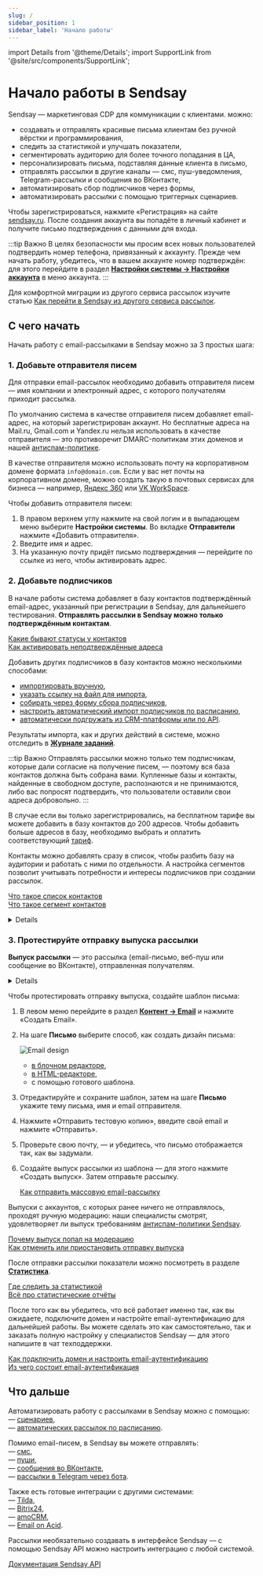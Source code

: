 ```yaml
---
slug: /
sidebar_position: 1
sidebar_label: 'Начало работы'
---
```


import Details from '@theme/Details';
import SupportLink from '@site/src/components/SupportLink';

# Начало работы в Sendsay

<SupportLink>Sendsay</SupportLink> — маркетинговая CDP для коммуникации с клиентами. <SupportLink text="Здесь" /> можно:

- создавать и отправлять красивые письма клиентам без ручной вёрстки и программирования,
- следить за статистикой и улучшать показатели,
- сегментировать аудиторию для более точного попадания в ЦА,
- персонализировать письма, подставляя данные клиента в письмо,
- отправлять рассылки в другие каналы — смс, пуш-уведомления, Telegram-рассылки и сообщения во ВКонтакте,
- автоматизировать сбор подписчиков через формы,
- автоматизировать рассылки с помощью триггерных сценариев.

Чтобы зарегистрироваться, нажмите «Регистрация» на сайте [sendsay.ru](http://sendsay.ru). После создания аккаунта вы попадёте в личный кабинет и получите письмо подтверждения с данными для входа.

:::tip Важно
В целях безопасности мы просим всех новых пользователей подтвердить номер телефона, привязанный к аккаунту. Прежде чем начать работу, убедитесь, что в вашем аккаунте номер подтверждён: для этого перейдите в раздел [**Настройки системы → Настройки аккаунта**](https://app.sendsay.ru/account/settings) в меню аккаунта.
:::

Для комфортной миграции из другого сервиса рассылок изучите статью [Как перейти в Sendsay из другого сервиса рассылок](https://docs.sendsay.ru/getting-started/how-to-migrate-to-sendsay).

## С чего начать

Начать работу с email-рассылками в Sendsay можно за 3 простых шага:

### 1. Добавьте отправителя писем

Для отправки email-рассылок необходимо добавить отправителя писем — имя компании и электронный адрес, с которого получателям приходит рассылка.

По умолчанию система в качестве отправителя писем добавляет email-адрес, на который зарегистрирован аккаунт. Но бесплатные адреса на Mail.ru, Gmail.com и Yandex.ru нельзя использовать в качестве отправителя — это противоречит DMARC-политикам этих доменов и нашей [антиспам-политике](https://sendsay.ru/about/antispam).

В качестве отправителя можно использовать почту на корпоративном домене формата `info@domain.com`. Если у вас нет почты на корпоративном домене, можно создать такую в почтовых сервисах для бизнеса — например, [Яндекс 360](https://360.yandex.ru/business/) или [VK WorkSpace](https://biz.mail.ru/).

Чтобы добавить отправителя писем:

1. В правом верхнем углу нажмите на свой логин и в выпадающем меню выберите **Настройки системы**. Во вкладке **Отправители** нажмите «Добавить отправителя».
2. Введите имя и адрес.
3. На указанную почту придёт письмо подтверждения — перейдите по ссылке из него, чтобы активировать адрес.

### 2. Добавьте подписчиков

В начале работы система добавляет в базу контактов подтверждённый email-адрес, указанный при регистрации в Sendsay, для дальнейшего тестирования. **Отправлять рассылки в Sendsay можно только подтверждённым контактам**.

[Какие бывают статусы у контактов](https://docs.sendsay.ru/subscribers/contacts/contact-status)<br/>
[Как активировать неподтверждённые адреса](https://docs.sendsay.ru/subscribers/contacts/how-to-activate-inactive-contacts)

Добавить других подписчиков в базу контактов можно несколькими способами:

- [импортировать вручную](https://docs.sendsay.ru/subscribers/import-and-export/how-to-import-subscribers),
- [указать ссылку на файл для импорта](https://docs.sendsay.ru/subscribers/import-and-export/how-to-prepare-file-for-import),
- [собирать через форму сбора подписчиков](https://docs.sendsay.ru/forms/signup-forms),
- [настроить автоматический импорт подписчиков по расписанию](https://docs.sendsay.ru/automations/autoimport/how-to-set-autoimport),
- [автоматически подгружать из CRM-платформы или по API](https://sendsay.ru/api/api.html#Подписчики).

Результаты импорта, как и других действий в системе, можно отследить в [**Журнале заданий**](https://app.sendsay.ru/queue).

:::tip Важно
Отправлять рассылки можно только тем подписчикам, которые дали согласие на получение писем, — поэтому вся база контактов должна быть собрана вами. Купленные базы и контакты, найденные в свободном доступе, распознаются и не принимаются, либо вас попросят подтвердить, что пользователи оставили свои адреса добровольно.
:::

В случае если вы только зарегистрировались, на бесплатном тарифе вы можете добавить в базу контактов до 200 адресов. Чтобы добавить больше адресов в базу, необходимо выбрать и оплатить соответствующий [тариф](https://sendsay.ru/rates).

Контакты можно добавлять сразу в список, чтобы разбить базу на аудитории и работать с ними по отдельности. А настройка сегментов позволит учитывать потребности и интересы подписчиков при создании рассылок.

[Что такое список контактов](https://docs.sendsay.ru/subscribers/lists-and-segments/what-is-list)<br/>
[Что такое сегмент контактов](https://docs.sendsay.ru/subscribers/lists-and-segments/what-is-segment)

<Details summary='Куда попадают контакты после импорта'>

Контакты и данные подписчиков хранятся в базе контактов. У каждого подписчика есть своя карточка, где собраны контакты, персональные данные и статистика по получению писем. Посмотреть карточку любого подписчика можно в разделе [**Подписчики → Просмотр подписчиков**](https://app.sendsay.ru/subscribers/contacts), либо с помощью строки поиска — для этого введите адрес подписчика:

![How to find the subscriber](/img/getting-started/getting-started-with-semdsay/how-to-find-the-subscriber.gif)

[Карточка подписчика](https://docs.sendsay.ru/subscribers/subscriber-data/subscriber-profile)

Каждый подписчик может иметь несколько типов контактов в разных каналах — например, email-адрес для отправки писем, номер телефона для отправки смс и идентификатор Web Push-подписки. А каждая карточка подписчика может содержать несколько анкет — наборов полей, в которых хранятся персональные данные.

[Анкеты и работа с данными](https://docs.sendsay.ru/subscribers/subscriber-data/data-groups)

</Details>

### 3. Протестируйте отправку выпуска рассылки

**Выпуск рассылки** — это рассылка (email-письмо, веб-пуш или сообщение во ВКонтакте), отправленная получателям.

<Details summary='Какие бывают виды рассылок'>

Есть три вида рассылок:

- **Массовая** — отправляется группе подписчиков, то есть список получателей определён до выхода рассылки.
- **Транзакционная** — сообщение с персональной информацией, которое отправляется в ответ на действие или запрос пользователя, — например, письмо для восстановления пароля.
- **Триггерная** — отправляется автоматически после того, как произойдёт заданное условие: например, отправить следующее письмо, когда прошло N дней с отправки последнего.
</Details>

Чтобы протестировать отправку выпуска, создайте шаблон письма:

1. В левом меню перейдите в раздел [**Контент → Email**](https://app.sendsay.ru/content/drafts) и нажмите «Создать Email».
2. На шаге **Письмо** выберите способ, как создать дизайн письма:

   ![Email design](/img/getting-started/getting-started-with-semdsay/email-design.png)

   - [в блочном редакторе](https://docs.sendsay.ru/email-campaigns/create-your-campaign/drag-and-drop-editor),<br/>
   - [в HTML-редакторе](https://docs.sendsay.ru/email-campaigns/create-your-campaign/how-to-upload-html-template),<br/>
   - с помощью готового шаблона.

3. Отредактируйте и сохраните шаблон, затем на шаге **Письмо** укажите тему письма, имя и email отправителя.
4. Нажмите «Отправить тестовую копию», введите свой email и нажмите «Отправить».
5. Проверьте свою почту, — и убедитесь, что письмо отображается так, как вы задумали.
6. Создайте выпуск рассылки из шаблона — для этого нажмите «Создать выпуск». Затем отправьте рассылку.

   [Как отправить массовую email-рассылку](https://docs.sendsay.ru/email-campaigns/create-your-campaign/how-to-send-email-campaign)

Выпуски с аккаунтов, с которых ранее ничего не отправлялось, проходят ручную модерацию: наши специалисты смотрят, удовлетворяет ли выпуск требованиям [антиспам-политики Sendsay](https://sendsay.ru/about/antispam).

[Почему выпуск попал на модерацию](https://docs.sendsay.ru/faq/moderation)<br/>
[Как отменить или приостановить отправку выпуска](https://docs.sendsay.ru/email-campaigns/create-your-campaign/how-to-stop-emails/)

После отправки рассылки показатели можно посмотреть в разделе [**Статистика**](https://app.sendsay.ru/reports/campaigns).

[Где следить за статистикой](https://docs.sendsay.ru/statistics/where-to-track-statistics)<br/>
[Всё про статистические отчёты](https://docs.sendsay.ru/statistics/all-about-campaign-reports)

После того как вы убедитесь, что всё работает именно так, как вы ожидаете, подключите домен и настройте email-аутентификацию для дальнейшей работы. Вы можете сделать это как самостоятельно, так и заказать полную настройку у специалистов Sendsay — для этого напишите в чат техподдержки.

[Как подключить домен и настроить email-аутентификацию](https://docs.sendsay.ru/email-campaigns/settings/how-to-connect-domain/)<br/>
[Из чего состоит email-аутентификация](https://docs.sendsay.ru/email-campaigns/settings/email-authentication)

## Что дальше

Автоматизировать работу с рассылками в Sendsay можно с помощью:<br/>
— [сценариев](https://docs.sendsay.ru/automations/automation-with-workflows/workflow-creation),<br/>
— [автоматических рассылок по расписанию](https://docs.sendsay.ru/automations/automations-by-time/how-to-create-automation-by-time).

Помимо email-писем, в Sendsay вы можете отправлять:<br/>
— [смс](https://docs.sendsay.ru/other-channels/sms/how-to-connect-sms),<br/>
— [пуши](https://docs.sendsay.ru/other-channels/web-push/how-to-connect-web-push),<br/>
— [сообщения во ВКонтакте](https://docs.sendsay.ru/other-channels/vk/how-to-connect-vk-community),<br/>
— [рассылки в Telegram через бота](https://docs.sendsay.ru/other-channels/telegram/how-to-connect-a-bot).

Также есть готовые интеграции с другими системами:<br/>
— [Tilda](https://docs.sendsay.ru/integrations/integration-with-tilda),<br/>
— [Bitrix24](https://docs.sendsay.ru/integrations/autoimport-from-bitrix),<br/>
— [amoCRM](https://docs.sendsay.ru/integrations/integration-with-amocrm),<br/>
— [Email on Acid](https://docs.sendsay.ru/integrations/integration-with-email-on-acid).

Рассылки необязательно создавать в интерфейсе Sendsay — с помощью Sendsay API можно настроить интеграцию с любой системой.

[Документация Sendsay API](https://sendsay.ru/api/)
